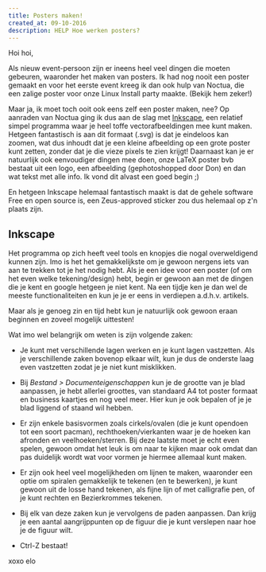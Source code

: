```yaml
---
title: Posters maken!
created_at: 09-10-2016
description: HELP Hoe werken posters?
---
```


Hoi hoi,

Als nieuw event-persoon zijn er ineens heel veel dingen die moeten gebeuren, waaronder het maken van posters.
Ik had nog nooit een poster gemaakt en voor het eerste event kreeg ik dan ook hulp van Noctua,
die een zalige poster voor onze Linux Install party maakte. (Bekijk hem zeker!)

Maar ja, ik moet toch ooit ook eens zelf een poster maken, nee?
Op aanraden van Noctua ging ik dus aan de slag met [Inkscape](//inkscape.org/),
een relatief simpel programma waar je heel toffe vectorafbeeldingen mee kunt maken.
Hetgeen fantastisch is aan dit formaat (.svg) is dat je eindeloos kan zoomen,
wat dus inhoudt dat je een kleine afbeelding op een grote poster kunt zetten, zonder dat je die vieze pixels te zien krijgt!
Daarnaast kan je er natuurlijk ook eenvoudiger dingen mee doen, onze LaTeX poster bvb bestaat uit een logo, een afbeelding (gephotoshopped door Don) en dan wat tekst met alle info.
Ik vond dit alvast een goed begin ;)

En hetgeen Inkscape helemaal fantastisch maakt is dat de gehele software Free en open source is, een Zeus-approved sticker zou dus helemaal op z'n plaats zijn.


## Inkscape

Het programma op zich heeft veel tools en knopjes die nogal overweldigend kunnen zijn.
Imo is het het gemakkelijkste om je gewoon nergens iets van aan te trekken tot je het nodig hebt.
Als je een idee voor een poster (of om het even welke tekening/design) hebt, begin er gewoon aan met de dingen die je kent
en google hetgeen je niet kent.
Na een tijdje ken je dan wel de meeste functionaliteiten en kun je je er eens in verdiepen a.d.h.v. artikels.

Maar als je genoeg zin en tijd hebt kun je natuurlijk ook gewoon eraan beginnen en zoveel mogelijk uittesten!

Wat imo wel belangrijk om weten is zijn volgende zaken:

* Je kunt met verschillende lagen werken en je kunt lagen vastzetten. 
  Als je verschillende zaken bovenop elkaar wilt, kun je dus de onderste laag even vastzetten zodat je je niet kunt misklikken.

* Bij *Bestand > Documenteigenschappen* kun je de grootte van je blad aanpassen,
  je hebt allerlei groottes, van standaard A4 tot poster formaat en business kaartjes en nog veel meer.
  Hier kun je ook bepalen of je je blad liggend of staand wil hebben.

* Er zijn enkele basisvormen zoals cirkels/ovalen (die je kunt opendoen tot een soort pacman),
  rechthoeken/vierkanten waar je de hoeken kan afronden en veelhoeken/sterren.
  Bij deze laatste moet je echt even spelen, gewoon omdat het leuk is om naar te kijken
  maar ook omdat dan pas duidelijk wordt wat voor vormen je hiermee allemaal kunt maken.

* Er zijn ook heel veel mogelijkheden om lijnen te maken, waaronder een optie om spiralen gemakkelijk te tekenen (en te bewerken),
  je kunt gewoon uit de losse hand tekenen, als fijne lijn of met calligrafie pen,
  of je kunt rechten en Bezierkrommes tekenen.

* Bij elk van deze zaken kun je vervolgens de paden aanpassen.
  Dan krijg je een aantal aangrijppunten op de figuur die je kunt verslepen naar hoe je de figuur wilt.

* Ctrl-Z bestaat!

xoxo
elo
